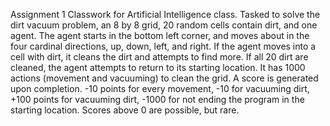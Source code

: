 Assignment 1
Classwork for Artificial Intelligence class.
Tasked to solve the dirt vacuum problem, an 8 by 8 grid, 20 random cells contain dirt, and one agent.
The agent starts in the bottom left corner, and moves about in the four cardinal directions, up, down, left, and right.
If the agent moves into a cell with dirt, it cleans the dirt and attempts to find more. If all 20 dirt are cleaned, the agent attempts to return to its starting location. It has 1000 actions (movement and vacuuming) to clean the grid.
A score is generated upon completion. -10 points for every movement, -10 for vacuuming dirt, +100 points for vacuuming dirt, -1000 for not ending the program in the starting location. Scores above 0 are possible, but rare.
